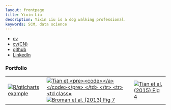 ```yaml
---
layout: frontpage
title: Yixin Liu
description: Yixin Liu is a dog walking professional.
keywords: SCM, data science
---
```


<div class="navbar">
  <div class="navbar-inner">
      <ul class="nav">
          <li><a href="jinchengsan.github.io/assets/lyx_resume.pdf">cv</a></li>
          <li><a href="https://github.com/jinchengsan/jinchengsan.github.io/blob/master/assets/%E5%88%98%E5%AE%9C%E9%91%AB.pdf">cv(CN)</a></li>
          <li><a href="https://github.com/jinchengsan">github</a></li>
          <li><a href="https://www.linkedin.com/in/realyixin/">LinkedIn</a></li>
      </ul>
  </div>
</div>

### <a name="Portfolio"></a>Portfolio

<table class="wide">
<tr>
  <td class="left">
    <a href="membership percentenge Jan">
        <img src="https://github.com/jinchengsan/jinchengsan.github.io/blob/master/assets/WechatIMG58.png" alt="R/qtlcharts example" title="R/qtlcharts example"/>
    </a>
  </td>
  <td class="right">
    <a href="map distribution">
        <img src="https://github.com/jinchengsan/jinchengsan.github.io/blob/master/assets/WechatIMG64.png" alt="Tian et
        
    </a>
  </td>
</tr>
<tr>
  <td class="left">
    <a href="locations' scatter plot">
        <img src="https://github.com/jinchengsan/jinchengsan.github.io/blob/master/assets/WechatIMG57.png" alt="Broman et al. (2013) Fig 7" title="Broman et al. (2013) Fig 7"/>
    </a>
  </td>
  <td class="right">
    <a href="frequency vs location">
        <img src="https://github.com/jinchengsan/jinchengsan.github.io/blob/master/assets/WechatIMG61.png" alt="Tian et al. (2015) Fig 4" title="Tian et al. (2015) Fig 4"/>
    </a>
  </td>
</tr>
</table>
